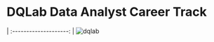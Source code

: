 # DQLab Data Analyst Career Track
| :--------------------: |
![dqlab](https://user-images.githubusercontent.com/128627819/235391223-dc8896e2-2706-4296-8eab-39031257c044.png)
